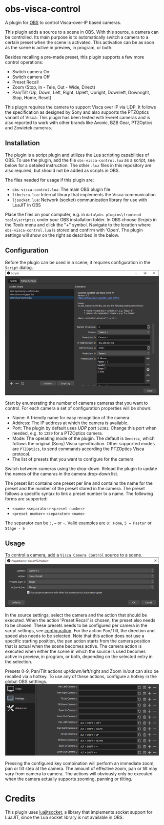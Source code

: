 # obs-visca-control
A plugin for [OBS](https://obsproject.com/) to control Visca-over-IP based cameras.

This plugin adds a source to a scene in OBS. With this source, a camera can be controlled.
Its main purpose is to automatically switch a camera to a certain preset when the scene is activated.
This activation can be as soon as the scene is active in preview, in program, or both.

Besides recalling a pre-made preset, this plugin supports a few more control operations:
- Switch camera On
- Switch camera Off
- Preset Recall
- Zoom (Stop, In - Tele, Out - Wide, Direct)
- Pan/Tilt (Up, Down, Left, Right, Upleft, Upright, Downleft, Downright, Stop, Home, Reset)

This plugin requires the camera to support Visca over IP via UDP.
It follows the specification as designed by Sony and also supports the PTZOptics variant of Visca.
This plugin has been tested with Everet cameras and is also reported to work with other brands like Avonic, BZB Gear, PTZOptics and Zowietek cameras.

## Installation
The plugin is a script plugin and utilizes the Lua scripting capabilities of OBS.
To use the plugin, add the file `obs-visca-control.lua` as a script, see below for a detailed instruction.
The other `.lua` files in this repository are also required, but should not be added as scripts in OBS.

The files needed for usage if this plugin are:
- `obs-visca-control.lua`: The main OBS plugin file
- `libvisca.lua`: Internal library that implements the Visca communication
- `ljsocket.lua`: Network (socket) communication library for use with LuaJIT in OBS

Place the files on your computer, e.g. in `data\obs-plugins\frontend-tools\scripts\` under your OBS installation folder. 
In OBS choose *Scripts* in the *Tools* menu and click the "+" symbol. Navigate to the location where `obs-visca-control.lua` is stored and confirm with 'Open'. The plugin settings will show on the right as described in the below.

## Configuration
Before the plugin can be used in a scene, it requires configuration in the `Script` dialog.
![Plugin configuration](images/docs/plugin_settings.png)

Start by enumerating the number of cameras cameras that you want to control.
For each camera a set of configuration properties will be shown:
- Name: A friendly name for easy recognition of the camera
- Address: The IP address at which the camera is available.
- Port: The plugin by default uses _UDP_ port `52381`. Change this port when needed, e.g. to `1259` for a PTZOptics camera.
- Mode: The operating mode of the plugin. The default is `Generic`, which follows the original (Sony) Visca specification. Other supported modes are `PTZOptics`, to send commands according the PTZOptics Visca protocol.
- The list of presets that you want to configure for the camera

Switch between cameras using the drop-down.
Reload the plugin to update the names of the cameras in the camera drop-down list.

The preset list contains one preset per line and contains the name for the preset and the number of the preset stored in the camera.
The preset follows a specific syntax to link a preset number to a name. The following forms are supported:
- `<name>` `<separator>` `<preset number>`
- `<preset number>` `<separator>` `<name>`

The separator can be `:`, `=` or `-`.
Valid examples are `0: Home`, `5 = Pastor` or `Stage - 6`

## Usage
To control a camera, add a `Visca Camera Control` source to a scene.
![Source configuration](images/docs/scene_settings.png)

In the source settings, select the camera and the action that should be executed.
When the action 'Preset Recall' is chosen, the preset also needs to be chosen. These presets needs to be configured per camera in the script settings, see [configuration](#configuration).
For the action Pan/Tilt, the direction and speed also needs to be selected. Note that this action does not use a specific starting position, the pan action starts from the camera position that is actual when the scene becomes active.
The camera action is executed when either the scene in which the source is used becomes active in preview, in program, or both, depending on the selected entry in the selection.

Presets 0-9, Pan/Tilt actions up/down/left/right and Zoom in/out can also be recalled via a hotkey. To use any of these actions, configure a hotkey in the global OBS setttings.
![Hotkey configuration](images/docs/hotkey_settings.png)

Pressing the configured key combination will perform an immediate zoom, pan or tilt step at the camera.
The amount of effective zoom, pan or tilt may vary from camera to camera.
The actions will obviously only be executed when the camera actually supports zooming, panning or tilting. 

# Credits
This plugin uses [luajitsocket](https://github.com/CapsAdmin/luajitsocket/), a library that implements socket support for LuaJIT, since the Lua socket library is not available in OBS.
